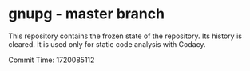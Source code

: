 # gnupg - master branch

This repository contains the frozen state of the repository.
Its history is cleared. It is used only for static code
analysis with Codacy.

Commit Time: 1720085112